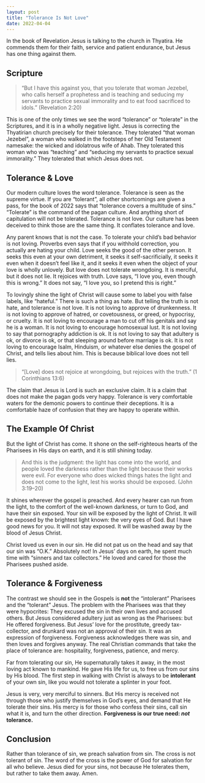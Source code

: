 ```yaml
---
layout: post
title: "Tolerance Is Not Love"
date: 2022-04-04
---
```


In the book of Revelation Jesus is talking to the church in Thyatira. He commends them for their faith, service and patient endurance, but Jesus has one thing against them. 

## Scripture

> “But I have this against you, that you tolerate that woman Jezebel, who calls herself a prophetess and is teaching and seducing my servants to practice sexual immorality and to eat food sacrificed to idols.” (Revelation 2:20)

This is one of the only times we see the word “tolerance” or “tolerate” in the Scriptures, and it is in a wholly negative light. Jesus is correcting the Thyatirian church precisely for their tolerance. They tolerated “that woman Jezebel”, a woman who walked in the footsteps of her Old Testament namesake: the wicked and idolatrous wife of Ahab. They tolerated this woman who was “teaching” and “seducing my servants to practice sexual immorality.” They tolerated that which Jesus does not. 

## Tolerance & Love

Our modern culture loves the word tolerance. Tolerance is seen as the supreme virtue. If you are “tolerant”, all other shortcomings are given a pass, for the book of 2022 says that “tolerance covers a multitude of sins.” “Tolerate” is the command of the pagan culture. And anything short of capitulation will not be tolerated. Tolerance is not love. Our culture has been deceived to think those are the same thing. It conflates tolerance and love. 

Any parent knows that is not the case. To tolerate your child’s bad behavior is not loving. Proverbs even says that if you withhold correction, you actually are hating your child. Love seeks the good of the other person. It seeks this even at your own detriment, it seeks it self-sacrificially, it seeks it even when it doesn’t feel like it, and it seeks it even when the object of your love is wholly unlovely. But love does not tolerate wrongdoing. It is merciful, but it does not lie. It rejoices with truth. Love says, “I love you, even though this is wrong.” It does not say, “I love you, so I pretend this is right.”

To lovingly shine the light of Christ will cause some to label you with false labels, like “hateful.” There is such a thing as hate. But telling the truth is not hate, and tolerance is not love. It is not loving to approve of drunkenness. It is not loving to approve of hatred, or covetousness, or greed, or hypocrisy, or cruelty. It is not loving to encourage a man to cut off his genitals and say he is a woman. It is not loving to encourage homosexual lust. It is not loving to say that pornography addiction is ok. It is not loving to say that adultery is ok, or divorce is ok, or that sleeping around before marriage is ok. It is not loving to encourage Isalm, Hinduism, or whatever else denies the gospel of Christ, and tells lies about him. This is because biblical love does not tell lies. 

> “\[Love\] does not rejoice at wrongdoing, but rejoices with the truth.” (1 Corinthians 13:6)

The claim that Jesus is Lord is such an exclusive claim. It is a claim that does not make the pagan gods very happy. Tolerance is very comfortable waters for the demonic powers to continue their deceptions. It is a comfortable haze of confusion that they are happy to operate within. 

## The Example Of Christ

But the light of Christ has come. It shone on the self-righteous hearts of the Pharisees in His days on earth, and it is still shining today.

> And this is the judgment: the light has come into the world, and people loved the darkness rather than the light because their works were evil. For everyone who does wicked things hates the light and does not come to the light, lest his works should be exposed. (John 3:19–20)

It shines wherever the gospel is preached. And every hearer can run from the light, to the comfort of the well-known darkness, or turn to God, and have their sin exposed. Your sin will be exposed by the light of Christ. It will be exposed by the brightest light known: the very eyes of God. But I have good news for you. It will not stay exposed. It will be washed away by the blood of Jesus Christ. 

Christ loved us even in our sin. He did not pat us on the head and say that our sin was “O.K.” Absolutely not! In Jesus’ days on earth, he spent much time with “sinners and tax collectors.” He loved and cared for those the Pharisees pushed aside.

## Tolerance & Forgiveness

The contrast we should see in the Gospels is **not** the “intolerant” Pharisees and the “tolerant” Jesus. The problem with the Pharisees was that they were hypocrites: They excused the sin in their own lives and accused others. But Jesus considered adultery just as wrong as the Pharisees: but He offered forgiveness. But Jesus’ love for the prostitute, greedy tax-collector, and drunkard was not an approval of their sin. It was an expression of forgiveness. Forgiveness acknowledges there was sin, and then loves and forgives anyway. The real Christian commands that take the place of tolerance are: hospitality, forgiveness, patience, and mercy. 

Far from tolerating our sin, He supernaturally takes it away, in the most loving act known to mankind. He gave His life for us, to free us from our sins by His blood. The first step in walking with Christ is always to be **intolerant** of your own sin, like you would not tolerate a splinter in your foot.

Jesus is very, very merciful to sinners. But His mercy is received not through those who justify themselves in God’s eyes, and demand that He tolerate their sins. His mercy is for those who confess their sins, call sin what it is, and turn the other direction. **Forgiveness is our true need: *not* tolerance.**

## Conclusion

Rather than tolerance of sin, we preach salvation from sin. The cross is not tolerant of sin. The word of the cross is the power of God for salvation for all who believe. Jesus died for your sins, not because He tolerates them, but rather to take them away. Amen. 


